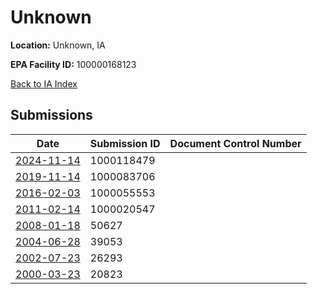 # Unknown

**Location:** Unknown, IA

**EPA Facility ID:** 100000168123

[Back to IA Index](../../index.md)

## Submissions

| Date | Submission ID | Document Control Number |
|------|--------------|-------------------------|
| [2024-11-14](submissions/1000118479.md) | 1000118479 |  |
| [2019-11-14](submissions/1000083706.md) | 1000083706 |  |
| [2016-02-03](submissions/1000055553.md) | 1000055553 |  |
| [2011-02-14](submissions/1000020547.md) | 1000020547 |  |
| [2008-01-18](submissions/50627.md) | 50627 |  |
| [2004-06-28](submissions/39053.md) | 39053 |  |
| [2002-07-23](submissions/26293.md) | 26293 |  |
| [2000-03-23](submissions/20823.md) | 20823 |  |
